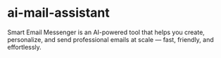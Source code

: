 # ai-mail-assistant
Smart Email Messenger is an AI-powered tool that helps you create, personalize, and send professional emails at scale — fast, friendly, and effortlessly.
